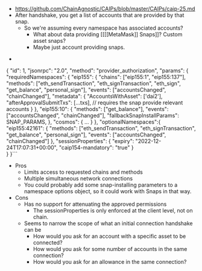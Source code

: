 - https://github.com/ChainAgnostic/CAIPs/blob/master/CAIPs/caip-25.md
- After handshake, you get a list of accounts that are provided by that snap.
    - So we're assuming every namespace has associated accounts?
        - What about data providing [[[[MetaMask]] Snaps]]? Custom asset snaps?
        - Maybe just account providing snaps.
- ```javascript
{
  "id": 1,
  "jsonrpc": "2.0",
  "method": "provider_authorization",
  "params": {
    "requiredNamespaces": {
      "eip155": {
        "chains": ["eip155:1", "eip155:137"],
        "methods": ["eth_sendTransaction", "eth_signTransaction", "eth_sign", "get_balance", "personal_sign"],
        "events": ["accountsChanged", "chainChanged"],
          "metadata": {
            "AccountsWithAsset": ['dai2'],
            "afterApprovalSubmitTxs": [...txs],
              // requires the snap provide relevant accounts
          }
      },
      "eip155:10": {
        "methods": ["get_balance"],
        "events": ["accountsChanged", "chainChanged"],
        "fallbackSnapInstallParams": SNAP_PARAMS,
      },
      "cosmos": {
        ...
      }
    },
    "optionalNamespaces":{
      "eip155:42161": {
        "methods": ["eth_sendTransaction", "eth_signTransaction", "get_balance", "personal_sign"],
        "events": ["accountsChanged", "chainChanged"]
    },
    "sessionProperties": {
      "expiry": "2022-12-24T17:07:31+00:00",
      "caip154-mandatory": "true"
    }         
  }
}```
- Pros
    - Limits access to requested chains and methods
    - Multiple simultaneous network connections
    - You could probably add some snap-installing parameters to a namespace options object, so it could work with Snaps in that way.
- Cons
    - Has no support for attenuating the approved permissions
        - The sessionProperties is only enforced at the client level, not on chain.
    - Seems to narrow the scope of what an initial connection handshake can be
        - How would you ask for an account with a specific asset to be connected?
        - How would you ask for some number of accounts in the same connection?
        - How would you ask for an allowance in the same connection?
